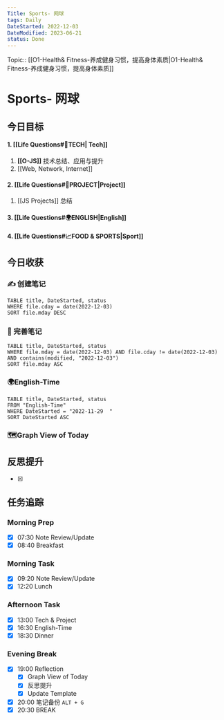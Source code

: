 ```yaml
---
Title: Sports- 网球
tags: Daily
DateStarted: 2022-12-03
DateModified: 2023-06-21
status: Done
---
```

Topic:: [[O1-Health& Fitness-养成健身习惯，提高身体素质|O1-Health& Fitness-养成健身习惯，提高身体素质]]

# Sports- 网球

## 今日目标

#### 1. [[Life Questions#🚀TECH| Tech]]

1. **[[O-JS]]** 技术总结、应用与提升
2. [[Web, Network, Internet]]

#### 2. [[Life Questions#🚀PROJECT|Project]]

1. [[JS Projects]] 总结

#### 3. [[Life Questions#🌍ENGLISH|English]]

#### 4. [[Life Questions#📈FOOD & SPORTS|Sport]]

## 今日收获

### ✍️ 创建笔记

```dataview
TABLE title, DateStarted, status
WHERE file.cday = date(2022-12-03)
SORT file.mday DESC
```

### 📝 完善笔记

```dataview
TABLE title, DateStarted, status
WHERE file.mday = date(2022-12-03) AND file.cday != date(2022-12-03) AND contains(modified, "2022-12-03")
SORT file.mday ASC
```

### 🌍English-Time

```dataview
TABLE title, DateStarted, status
FROM "English-Time"
WHERE DateStarted = "2022-11-29  "
SORT DateStarted ASC
```

### 🗺️Graph View of Today

## 反思提升

- [x]

## 任务追踪

### Morning Prep

- [x] 07:30 Note Review/Update
- [x] 08:40 Breakfast

### Morning Task

- [x] 09:20 Note Review/Update
- [x] 12:20 Lunch

### Afternoon Task

- [x] 13:00 Tech & Project
- [x] 16:30 English-Time
- [x] 18:30 Dinner

### Evening Break

- [x] 19:00 Reflection
  - [x] Graph View of Today
  - [x] 反思提升
  - [x] Update Template
- [x] 20:00 笔记备份 `ALT + G`
- [x] 20:30 BREAK
